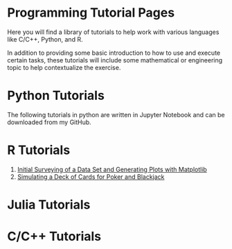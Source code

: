 # Programming Tutorial Pages

Here you will find a library of tutorials to help work with various languages like C/C++, Python, and R. 

In addition to providing some basic introduction to how to use and execute certain tasks, these tutorials will include some mathematical or engineering topic to help contextualize the exercise.

# Python Tutorials

The following tutorials in python are written in Jupyter Notebook and can be downloaded from my GitHub.


# R Tutorials
1. [Initial Surveying of a Data Set and Generating Plots with Matplotlib](https://ucsdterryle.github.io)
2. [Simulating a Deck of Cards for Poker and Blackjack](https://ucsdterryle.github.io)

# Julia Tutorials


# C/C++ Tutorials
